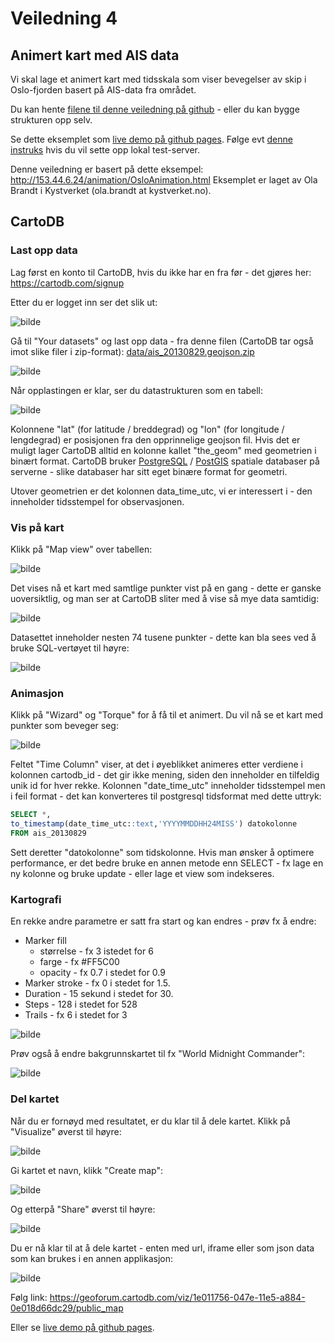 # Veiledning 4

## Animert kart med AIS data

Vi skal lage et animert kart med tidsskala som viser bevegelser av skip i Oslo-fjorden basert på AIS-data fra området.

Du kan hente [filene til denne veiledning på github](https://github.com/GeoForum/veiledning04) - eller du kan bygge strukturen opp selv.

Se dette eksemplet som <a href="http://geoforum.github.io/veiledning04/" target="_blank">live demo på github pages</a>. Følge evt [denne instruks](testserver.md) hvis du vil sette opp lokal test-server.

Denne veiledning er basert på dette eksempel:
http://153.44.6.24/animation/OsloAnimation.html
Eksemplet er laget av Ola Brandt i Kystverket (ola.brandt at kystverket.no).

## CartoDB

### Last opp data

Lag først en konto til CartoDB, hvis du ikke har en fra før - det gjøres her:
https://cartodb.com/signup

Etter du er logget inn ser det slik ut:

![bilde](img/700_c01a.png)

Gå til "Your datasets" og last opp data - fra denne filen (CartoDB tar også imot slike filer i zip-format):
[data/ais_20130829.geojson.zip](data/ais_20130829.geojson.zip)

![bilde](img/700_c01d.png)

Når opplastingen er klar, ser du datastrukturen som en tabell:

![bilde](img/700_c01f.png)

Kolonnene "lat" (for latitude / breddegrad) og "lon" (for longitude / lengdegrad) er posisjonen fra den opprinnelige geojson fil. Hvis det er muligt lager CartoDB alltid en kolonne kallet "the_geom" med geometrien i binært format. CartoDB bruker [PostgreSQL](http://www.postgresql.org/) / [PostGIS](http://postgis.net/) spatiale databaser på serverne - slike databaser har sitt eget binære format for geometri.

Utover geometrien er det kolonnen data_time_utc, vi er interessert i - den inneholder tidsstempel for observasjonen.

### Vis på kart

Klikk på "Map view" over tabellen:

![bilde](img/c02a.png)

Det vises nå et kart med samtlige punkter vist på en gang - dette er ganske uoversiktlig, og man ser at CartoDB sliter med å vise så mye data samtidig:

![bilde](img/350_c03a.png)

Datasettet inneholder nesten 74 tusene punkter - dette kan bla sees ved å bruke SQL-vertøyet til høyre:

![bilde](img/700_c04a.png)

### Animasjon

Klikk på "Wizard" og "Torque" for å få til et animert. Du vil nå se et kart med punkter som beveger seg:

![bilde](img/700_c05c.png)

Feltet "Time Column" viser, at det i øyeblikket animeres etter verdiene i kolonnen cartodb_id - det gir ikke mening, siden den inneholder en tilfeldig unik id for hver rekke. Kolonnen "date_time_utc" inneholder tidsstempel men i feil format - det kan konverteres til postgresql tidsformat med dette uttryk:

```sql
SELECT *, 
to_timestamp(date_time_utc::text,'YYYYMMDDHH24MISS') datokolonne 
FROM ais_20130829
```
Sett deretter "datokolonne" som tidskolonne. Hvis man ønsker å optimere performance, er det bedre bruke en annen metode enn SELECT - fx lage en ny kolonne og bruke update - eller lage et view som indekseres.

### Kartografi

En rekke andre parametre er satt fra start og kan endres - prøv fx å endre:
* Marker fill 
  * størrelse - fx 3 istedet for 6
  * farge - fx #FF5C00
  * opacity - fx 0.7 i stedet for 0.9
* Marker stroke - fx 0 i stedet for 1.5.
* Duration - 15 sekund i stedet for 30.
* Steps - 128 i stedet for 528
* Trails - fx 6 i stedet for 3

![bilde](img/c05e.png)

Prøv også å endre bakgrunnskartet til fx "World Midnight Commander":

![bilde](img/c05f.png)

### Del kartet

Når du er fornøyd med resultatet, er du klar til å dele kartet. Klikk på "Visualize" øverst til høyre:

![bilde](img/c07a.png)

Gi kartet et navn, klikk "Create map":

![bilde](img/c07b.png)

Og etterpå "Share" øverst til høyre:

![bilde](img/c07c.png)

Du er nå klar til at å dele kartet - enten med url, iframe eller som json data som kan brukes i en annen applikasjon:

![bilde](img/700_c07d.png)

Følg link:
https://geoforum.cartodb.com/viz/1e011756-047e-11e5-a884-0e018d66dc29/public_map

Eller se <a href="http://geoforum.github.io/veiledning04/" target="_blank">live demo på github pages</a>.